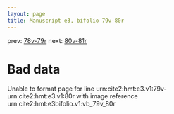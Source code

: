 ```yaml
---
layout: page
title: Manuscript e3, bifolio 79v-80r
---
```


prev: [78v-79r](../78v-79r/) next: [80v-81r](../80v-81r/)

# Bad data

Unable to format page for line urn:cite2:hmt:e3.v1:79v-urn:cite2:hmt:e3.v1:80r with image reference urn:cite2:hmt:e3bifolio.v1:vb_79v_80r
